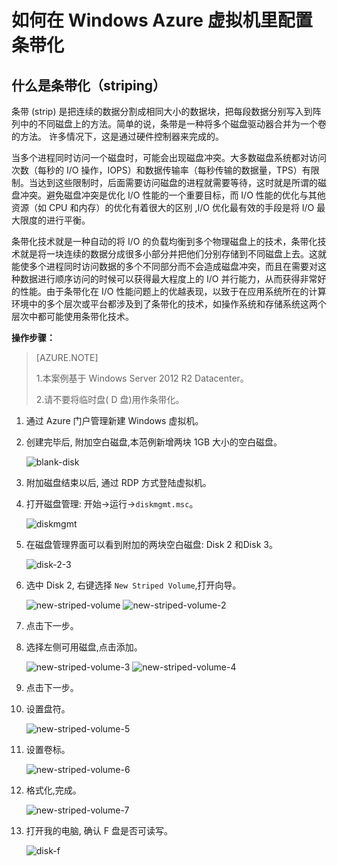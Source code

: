 <properties
                pageTitle="如何在 Windows Azure 虚拟机里配置条带化"
                description="在 Windows Server 2012 R2 Datacenter 中配置条带化"
                services="virtual-machines"
                documentationCenter=""
                authors=""
                manager=""
                editor=""
                tags="虚拟机,Windows Server 2012 R2 Datacenter,条带化,striping"/>

<tags
                ms.service="virtual-machines-aog"
                ms.date="12/15/2016"
                wacn.date="12/15/2016"/>

# 如何在 Windows Azure 虚拟机里配置条带化

## 什么是条带化（striping）

条带 (strip) 是把连续的数据分割成相同大小的数据块，把每段数据分别写入到阵列中的不同磁盘上的方法。简单的说，条带是一种将多个磁盘驱动器合并为一个卷的方法。 许多情况下，这是通过硬件控制器来完成的。

当多个进程同时访问一个磁盘时，可能会出现磁盘冲突。大多数磁盘系统都对访问次数（每秒的 I/O 操作，IOPS）和数据传输率（每秒传输的数据量，TPS）有限制。当达到这些限制时，后面需要访问磁盘的进程就需要等待，这时就是所谓的磁盘冲突。避免磁盘冲突是优化 I/O 性能的一个重要目标，而 I/O 性能的优化与其他资源（如 CPU 和内存）的优化有着很大的区别 ,I/O 优化最有效的手段是将 I/O 最大限度的进行平衡。  

条带化技术就是一种自动的将 I/O 的负载均衡到多个物理磁盘上的技术，条带化技术就是将一块连续的数据分成很多小部分并把他们分别存储到不同磁盘上去。这就能使多个进程同时访问数据的多个不同部分而不会造成磁盘冲突，而且在需要对这种数据进行顺序访问的时候可以获得最大程度上的 I/O 并行能力，从而获得非常好的性能。由于条带化在 I/O 性能问题上的优越表现，以致于在应用系统所在的计算环境中的多个层次或平台都涉及到了条带化的技术，如操作系统和存储系统这两个层次中都可能使用条带化技术。

**操作步骤：**  

>[AZURE.NOTE]<p>1.本案例基于 Windows Server 2012 R2 Datacenter。<p>2.请不要将临时盘( D 盘)用作条带化。  

1. 通过 Azure 门户管理新建 Windows 虚拟机。
2. 创建完毕后, 附加空白磁盘,本范例新增两块 1GB 大小的空白磁盘。 

    ![blank-disk](./media/aog-virtual-machines-howto-disk-striping/blank-disk.png)

3. 附加磁盘结束以后, 通过 RDP 方式登陆虚拟机。
4. 打开磁盘管理: 开始->运行->`diskmgmt.msc`。  

    ![diskmgmt](./media/aog-virtual-machines-howto-disk-striping/diskmgmt.png)  

5. 在磁盘管理界面可以看到附加的两块空白磁盘: Disk 2 和Disk 3。

    ![disk-2-3](./media/aog-virtual-machines-howto-disk-striping/disk-2-3.png)

6. 选中 Disk 2, 右键选择 `New Striped Volume`,打开向导。

    ![new-striped-volume](./media/aog-virtual-machines-howto-disk-striping/new-striped-volume.png)
    ![new-striped-volume-2](./media/aog-virtual-machines-howto-disk-striping/new-striped-volume-2.png)

7. 点击下一步。
8. 选择左侧可用磁盘,点击添加。

    ![new-striped-volume-3](./media/aog-virtual-machines-howto-disk-striping/new-striped-volume-3.png)
    ![new-striped-volume-4](./media/aog-virtual-machines-howto-disk-striping/new-striped-volume-4.png)

9. 点击下一步。
10. 设置盘符。

    ![new-striped-volume-5](./media/aog-virtual-machines-howto-disk-striping/new-striped-volume-5.png)

11. 设置卷标。

    ![new-striped-volume-6](./media/aog-virtual-machines-howto-disk-striping/new-striped-volume-6.png)

12. 格式化,完成。

    ![new-striped-volume-7](./media/aog-virtual-machines-howto-disk-striping/new-striped-volume-7.png)

13. 打开我的电脑, 确认 F 盘是否可读写。

    ![disk-f](./media/aog-virtual-machines-howto-disk-striping/disk-f.png)


